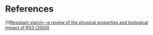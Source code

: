 # References
[1][Resistant starch—a review of the physical properties and biological impact of RS3 (2000)](https://www.sciencedirect.com/science/article/abs/pii/S0144861799001472)